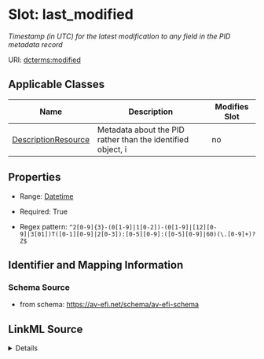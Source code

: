 

# Slot: last_modified


_Timestamp (in UTC) for the latest modification to any field in the PID metadata record_



URI: [dcterms:modified](http://purl.org/dc/terms/modified)



<!-- no inheritance hierarchy -->





## Applicable Classes

| Name | Description | Modifies Slot |
| --- | --- | --- |
| [DescriptionResource](DescriptionResource.md) | Metadata about the PID rather than the identified object, i |  no  |







## Properties

* Range: [Datetime](Datetime.md)

* Required: True

* Regex pattern: `^2[0-9]{3}-(0[1-9]|1[0-2])-(0[1-9]|[12][0-9]|3[01])T([0-1][0-9]|2[0-3]):[0-5][0-9]:([0-5][0-9]|60)(\.[0-9]+)?Z$`





## Identifier and Mapping Information







### Schema Source


* from schema: https://av-efi.net/schema/av-efi-schema




## LinkML Source

<details>
```yaml
name: last_modified
description: Timestamp (in UTC) for the latest modification to any field in the PID
  metadata record
from_schema: https://av-efi.net/schema/av-efi-schema
rank: 1000
slot_uri: dcterms:modified
alias: last_modified
domain_of:
- DescriptionResource
range: datetime
required: true
pattern: ^2[0-9]{3}-(0[1-9]|1[0-2])-(0[1-9]|[12][0-9]|3[01])T([0-1][0-9]|2[0-3]):[0-5][0-9]:([0-5][0-9]|60)(\.[0-9]+)?Z$

```
</details>